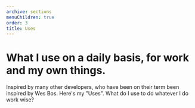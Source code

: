 ```yaml
---
archive: sections
menuChildren: true
order: 3
title: Uses
---
```


# What I use on a daily basis, for work and my own things.

Inspired by many other developers, who have been on their term been inspired by Wes Bos. Here's my "Uses". What do I use to do whatever I do work wise?
